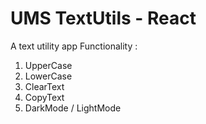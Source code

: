 # UMS TextUtils - React
 A text utility app
Functionality : 
1. UpperCase
2. LowerCase
3. ClearText
4. CopyText
5. DarkMode / LightMode
